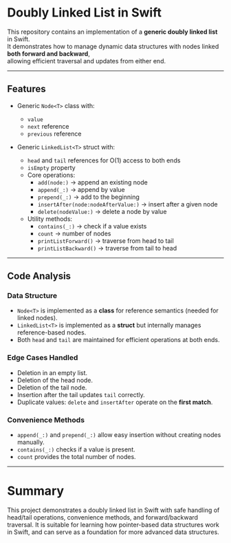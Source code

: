 # Doubly Linked List in Swift  

This repository contains an implementation of a **generic doubly linked list** in Swift.  
It demonstrates how to manage dynamic data structures with nodes linked **both forward and backward**,  
allowing efficient traversal and updates from either end.  

---

## Features  

- Generic `Node<T>` class with:
  - `value`
  - `next` reference
  - `previous` reference  

- Generic `LinkedList<T>` struct with:
  - `head` and `tail` references for O(1) access to both ends  
  - `isEmpty` property  
  - Core operations:
    - `add(node:)` → append an existing node  
    - `append(_:)` → append by value  
    - `prepend(_:)` → add to the beginning  
    - `insertAfter(node:nodeAfterValue:)` → insert after a given node  
    - `delete(nodeValue:)` → delete a node by value  
  - Utility methods:
    - `contains(_:)` → check if a value exists  
    - `count` → number of nodes  
    - `printListForward()` → traverse from head to tail  
    - `printListBackward()` → traverse from tail to head  

---

## Code Analysis  

### Data Structure  
- `Node<T>` is implemented as a **class** for reference semantics (needed for linked nodes).  
- `LinkedList<T>` is implemented as a **struct** but internally manages reference-based nodes.  
- Both `head` and `tail` are maintained for efficient operations at both ends.  

### Edge Cases Handled  
- Deletion in an empty list.  
- Deletion of the head node.  
- Deletion of the tail node.  
- Insertion after the tail updates `tail` correctly.  
- Duplicate values: `delete` and `insertAfter` operate on the **first match**.  

### Convenience Methods  
- `append(_:)` and `prepend(_:)` allow easy insertion without creating nodes manually.  
- `contains(_:)` checks if a value is present.  
- `count` provides the total number of nodes.  

---

# Summary
This project demonstrates a doubly linked list in Swift with safe handling of head/tail operations,
convenience methods, and forward/backward traversal.
It is suitable for learning how pointer-based data structures work in Swift,
and can serve as a foundation for more advanced data structures.
